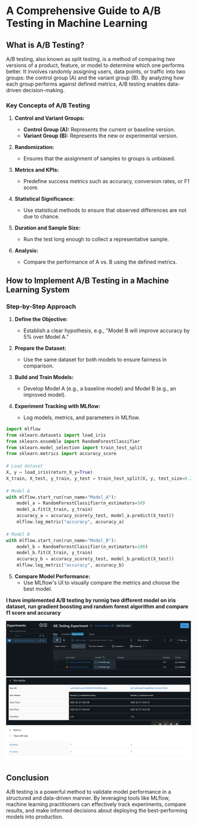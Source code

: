 # A Comprehensive Guide to A/B Testing in Machine Learning

## What is A/B Testing?

A/B testing, also known as split testing, is a method of comparing two versions of a product, feature, or model to determine which one performs better. It involves randomly assigning users, data points, or traffic into two groups: the control group (A) and the variant group (B). By analyzing how each group performs against defined metrics, A/B testing enables data-driven decision-making.

### Key Concepts of A/B Testing
1. **Control and Variant Groups:**
   - **Control Group (A):** Represents the current or baseline version.
   - **Variant Group (B):** Represents the new or experimental version.

2. **Randomization:**
   - Ensures that the assignment of samples to groups is unbiased.

3. **Metrics and KPIs:**
   - Predefine success metrics such as accuracy, conversion rates, or F1 score.

4. **Statistical Significance:**
   - Use statistical methods to ensure that observed differences are not due to chance.

5. **Duration and Sample Size:**
   - Run the test long enough to collect a representative sample.

6. **Analysis:**
   - Compare the performance of A vs. B using the defined metrics.

## How to Implement A/B Testing in a Machine Learning System

### Step-by-Step Approach

1. **Define the Objective:**
   - Establish a clear hypothesis, e.g., "Model B will improve accuracy by 5% over Model A."

2. **Prepare the Dataset:**
   - Use the same dataset for both models to ensure fairness in comparison.

3. **Build and Train Models:**
   - Develop Model A (e.g., a baseline model) and Model B (e.g., an improved model).

4. **Experiment Tracking with MLflow:**
   - Log models, metrics, and parameters in MLflow.
```python
import mlflow
from sklearn.datasets import load_iris
from sklearn.ensemble import RandomForestClassifier
from sklearn.model_selection import train_test_split
from sklearn.metrics import accuracy_score

# Load dataset
X, y = load_iris(return_X_y=True)
X_train, X_test, y_train, y_test = train_test_split(X, y, test_size=0.2, random_state=42)

# Model A
with mlflow.start_run(run_name="Model_A"):
    model_a = RandomForestClassifier(n_estimators=50)
    model_a.fit(X_train, y_train)
    accuracy_a = accuracy_score(y_test, model_a.predict(X_test))
    mlflow.log_metric("accuracy", accuracy_a)

# Model B
with mlflow.start_run(run_name="Model_B"):
    model_b = RandomForestClassifier(n_estimators=100)
    model_b.fit(X_train, y_train)
    accuracy_b = accuracy_score(y_test, model_b.predict(X_test))
    mlflow.log_metric("accuracy", accuracy_b)
```

5. **Compare Model Performance:**
   - Use MLflow's UI to visually compare the metrics and choose the best model.

**I have implemented A/B testing by runnig two different model on iris dataset, run gradient boosting and random forest algorithm  and compare f1 score and accuracy**

![image 1](images/model_A_B.png)
![image 2](images/model_A_B_experiment.png)
![image 3](images/metrics_a_b_testing.png)

## Conclusion
A/B testing is a powerful method to validate model performance in a structured and data-driven manner. By leveraging tools like MLflow, machine learning practitioners can effectively track experiments, compare results, and make informed decisions about deploying the best-performing models into production.

